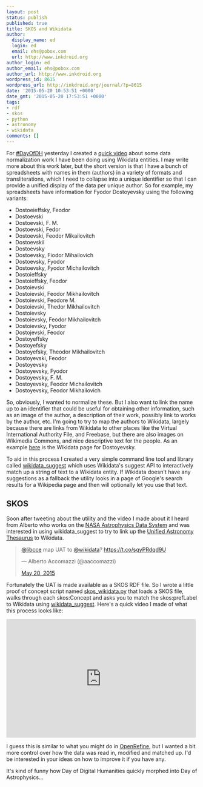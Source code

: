 ```yaml
---
layout: post
status: publish
published: true
title: SKOS and Wikidata
author:
  display_name: ed
  login: ed
  email: ehs@pobox.com
  url: http://www.inkdroid.org
author_login: ed
author_email: ehs@pobox.com
author_url: http://www.inkdroid.org
wordpress_id: 8615
wordpress_url: http://inkdroid.org/journal/?p=8615
date: '2015-05-20 10:53:51 +0000'
date_gmt: '2015-05-20 17:53:51 +0000'
tags:
- rdf
- skos
- python
- astronomy
- wikidata
comments: []
---
```


<p>For <a href="https://twitter.com/dayofdh">#DayOfDH</a> yesterday I created a <a href="https://vimeo.com/128305641">quick video</a> about some data normalization work I have been doing using Wikidata entities. I may write more about this work later, but the short version is that I have a bunch of spreadsheets with names in them (authors) in a variety of formats and transliterations, which I need to collapse into a unique identifier so that I can provide a unified display of the data per unique author. So for example, my spreadsheets have information for Fyodor Dostoyevsky using the following variants:</p>
<ul>
<li>Dostoeieffsky, Feodor</li>
<li>Dostoevski</li>
<li>Dostoevski, F. M.</li>
<li>Dostoevski, Fedor</li>
<li>Dostoevski, Feodor Mikailovitch</li>
<li>Dostoevskii</li>
<li>Dostoevsky</li>
<li>Dostoevsky, Fiodor Mihailovich</li>
<li>Dostoevsky, Fyodor</li>
<li>Dostoevsky, Fyodor Michailovitch</li>
<li>Dostoieffsky</li>
<li>Dostoieffsky, Feodor</li>
<li>Dostoievski</li>
<li>Dostoievski, Feodor Mikhailovitch</li>
<li>Dostoievski, Feodore M.</li>
<li>Dostoievski, Thedor Mikhailovitch</li>
<li>Dostoievsky</li>
<li>Dostoievsky, Feodor Mikhailovitch</li>
<li>Dostoievsky, Fyodor</li>
<li>Dostojevski, Feodor</li>
<li>Dostoyeffsky</li>
<li>Dostoyefsky</li>
<li>Dostoyefsky, Theodor Mikhailovitch</li>
<li>Dostoyevski, Feodor</li>
<li>Dostoyevsky</li>
<li>Dostoyevsky, Fyodor</li>
<li>Dostoyevsky, F. M.</li>
<li>Dostoyevsky, Feodor Michailovitch</li>
<li>Dostoyevsky, Feodor Mikhailovich</li>
</ul>
<p>So, obviously, I wanted to normalize these. But I also want to link the name up to an identifier that could be useful for obtaining other information, such as an image of the author, a description of their work, possibly link to works by the author, etc. I'm going to try to map the authors to Wikidata, largely because there are links from Wikidata to other places like the Virtual International Authority File, and Freebase, but there are also images on Wikimedia Commons, and nice descriptive text for the people. As an example <a href="https://www.wikidata.org/wiki/Q991">here</a> is the Wikidata page for Dostoyevsky.</p>
<p>To aid in this process I created a very simple command line tool and library called <a href="http://github.com/edsu/wikidata_suggest">wikidata_suggest</a> which uses Wikidata's suggest API to interactively match up a string of text to a Wikidata entity. If Wikidata doesn't have any suggestions as a fallback the utility looks in a page of Google's search results for a Wikipedia page and then will optionally let you use that text.</p>
<h2>SKOS</h2>
<p>Soon after tweeting about the utility and the video I made about it I heard from Alberto who works on the <a href="https://en.wikipedia.org/wiki/Astrophysics_Data_System">NASA Astrophysics Data System</a> and was interested in using wikidata_suggest to try to link up the <a href="http://astrothesaurus.org/">Unified Astronomy Thesaurus</a> to Wikidata.</p>
<blockquote class="twitter-tweet" lang="en">
<p lang="en" dir="ltr">
    <a href="https://twitter.com/libcce">@libcce</a> map UAT to <a href="https://twitter.com/wikidata">@wikidata</a>? <a href="https://t.co/sqyPRdqd9U">https://t.co/sqyPRdqd9U</a>
  </p>
<p>— Alberto Accomazzi (@aaccomazzi) </p>
<p>  <a href="https://twitter.com/aaccomazzi/status/600842809910894593">May 20, 2015</a>
</p></blockquote>
<p><script async src="//platform.twitter.com/widgets.js" charset="utf-8"></script> Fortunately the UAT is made available as a SKOS RDF file. So I wrote a little proof of concept script named <a href="https://github.com/edsu/skos_wikidata">skos_wikidata.py</a> that loads a SKOS file, walks through each skos:Concept and asks you to match the skos:prefLabel to Wikidata using <a href="http://github.com/edsu/wikidata_suggest">wikidata_suggest</a>. Here's a quick video I made of what this process looks like:</p>
<p><iframe src="https://player.vimeo.com/video/128396304" width="500" height="313" frameborder="0" webkitallowfullscreen mozallowfullscreen allowfullscreen></iframe></p>
<p>I guess this is similar to what you might do in <a href="http://openrefine.org/">OpenRefine</a>, but I wanted a bit more control over how the data was read in, modified and matched up. I'd be interested in your ideas on how to improve it if you have any.</p>
<p>It's kind of funny how Day of Digital Humanities quickly morphed into Day of Astrophysics...</p>
